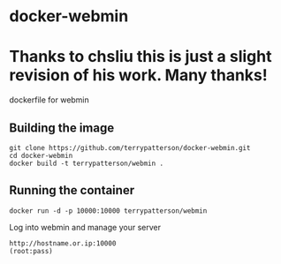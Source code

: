 # docker-webmin
# Thanks to chsliu this is just a slight revision of his work. Many thanks!
dockerfile for webmin

## Building the image
```
git clone https://github.com/terrypatterson/docker-webmin.git
cd docker-webmin
docker build -t terrypatterson/webmin .
```

## Running the container
```
docker run -d -p 10000:10000 terrypatterson/webmin
```

Log into webmin and manage your server
```
http://hostname.or.ip:10000
(root:pass)
```
